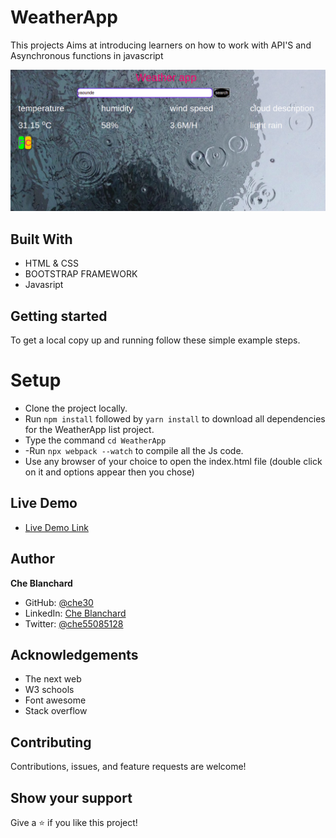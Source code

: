 # WeatherApp
This projects Aims at introducing learners on how to work with API'S and Asynchronous functions in javascript
 
![screenshot](./dist/assets/images/weatherShot.png)

## Built With

- HTML & CSS
- BOOTSTRAP FRAMEWORK
- Javasript

## Getting started
   To get a local copy up and running follow these simple example steps.
# Setup
- Clone the project locally.
- Run `npm install` followed by  `yarn install` to download all dependencies for the WeatherApp list project.
- Type the command `cd WeatherApp`
- -Run `npx webpack --watch` to compile all the Js code.
- Use any browser of your choice to open the index.html file (double click on it and options appear then you chose)

## Live Demo

- [Live Demo Link](https://che30.github.io/WeatherApp/)
 

## Author
**Che Blanchard**
- GitHub: [@che30](https://github.com/che30)
- LinkedIn: [Che Blanchard](https://www.linkedin.com/in/che-nsoh-9455271b0/)
- Twitter: [@che55085128](https://twitter.com/che55085128)


## Acknowledgements
- The next web
- W3 schools
- Font awesome
- Stack overflow

##  Contributing

Contributions, issues, and feature requests are welcome!

## Show your support

Give a ⭐️ if you like this project!